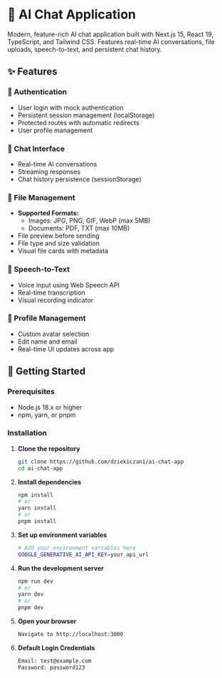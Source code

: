 # 🤖 AI Chat Application

Modern, feature-rich AI chat application built with Next.js 15, React 19, TypeScript, and Tailwind CSS. Features real-time AI conversations, file uploads, speech-to-text, and persistent chat history.

## ✨ Features

### 🔐 Authentication
- User login with mock authentication
- Persistent session management (localStorage)
- Protected routes with automatic redirects
- User profile management

### 💬 Chat Interface
- Real-time AI conversations
- Streaming responses
- Chat history persistence (sessionStorage)

### 📎 File Management
- **Supported Formats:**
    - Images: JPG, PNG, GIF, WebP (max 5MB)
    - Documents: PDF, TXT (max 10MB)
- File preview before sending
- File type and size validation
- Visual file cards with metadata

### 🎤 Speech-to-Text
- Voice input using Web Speech API
- Real-time transcription
- Visual recording indicator

### 👤 Profile Management
- Custom avatar selection
- Edit name and email
- Real-time UI updates across app

## 🚀 Getting Started

### Prerequisites

- Node.js 18.x or higher
- npm, yarn, or pnpm

### Installation

1. **Clone the repository**
   ```bash
   git clone https://github.com/dziekiczan1/ai-chat-app
   cd ai-chat-app

2. **Install dependencies**
    ```bash
    npm install
    # or
    yarn install
    # or
    pnpm install
    ```

3. **Set up environment variables**
    ```bash
    # Add your environment variables here
    GOOGLE_GENERATIVE_AI_API_KEY=your_api_url
    ```

4. **Run the development server**
    ```bash
    npm run dev
    # or
    yarn dev
    # or
    pnpm dev
    ```
   
5. **Open your browser**
    ```bash
    Navigate to http://localhost:3000
    ```

5. **Default Login Credentials**
    ```bash
    Email: test@example.com
    Password: password123
    ```
